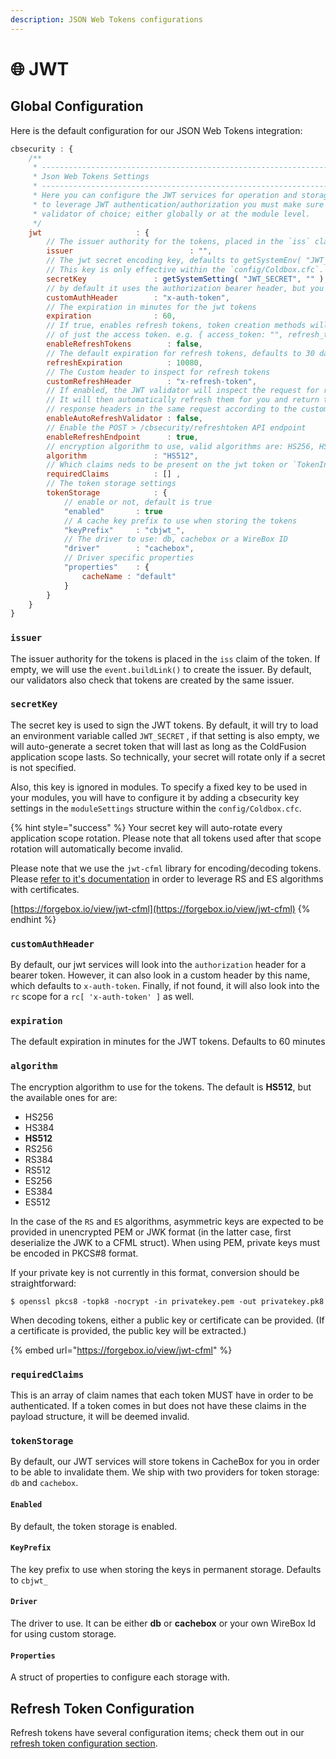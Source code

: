 ```yaml
---
description: JSON Web Tokens configurations
---
```


# 🌐 JWT

## Global Configuration

Here is the default configuration for our JSON Web Tokens integration:

```javascript
cbsecurity : {
    /**
     * --------------------------------------------------------------------------
     * Json Web Tokens Settings
     * --------------------------------------------------------------------------
     * Here you can configure the JWT services for operation and storage.  In order for your firewall
     * to leverage JWT authentication/authorization you must make sure you use the `JwtAuthValidator` as your
     * validator of choice; either globally or at the module level.
     */
    jwt                     : {
        // The issuer authority for the tokens, placed in the `iss` claim
        issuer                          : "",
        // The jwt secret encoding key, defaults to getSystemEnv( "JWT_SECRET", "" )
        // This key is only effective within the `config/Coldbox.cfc`. Specifying within a module does nothing.
        secretKey               : getSystemSetting( "JWT_SECRET", "" ),
        // by default it uses the authorization bearer header, but you can also pass a custom one as well.
        customAuthHeader        : "x-auth-token",
        // The expiration in minutes for the jwt tokens
        expiration              : 60, 
        // If true, enables refresh tokens, token creation methods will return a struct instead
        // of just the access token. e.g. { access_token: "", refresh_token : "" }
        enableRefreshTokens        : false,
        // The default expiration for refresh tokens, defaults to 30 days
        refreshExpiration          : 10080,
        // The Custom header to inspect for refresh tokens
        customRefreshHeader        : "x-refresh-token",
        // If enabled, the JWT validator will inspect the request for refresh tokens and expired access tokens
        // It will then automatically refresh them for you and return them back as
        // response headers in the same request according to the customRefreshHeader and customAuthHeader
        enableAutoRefreshValidator : false,
        // Enable the POST > /cbsecurity/refreshtoken API endpoint
        enableRefreshEndpoint      : true,
        // encryption algorithm to use, valid algorithms are: HS256, HS384, and HS512
        algorithm               : "HS512",
        // Which claims neds to be present on the jwt token or `TokenInvalidException` upon verification and decoding
        requiredClaims          : [] ,
        // The token storage settings
        tokenStorage            : {
            // enable or not, default is true
            "enabled"       : true
            // A cache key prefix to use when storing the tokens
            "keyPrefix"     : "cbjwt_", 
            // The driver to use: db, cachebox or a WireBox ID
            "driver"        : "cachebox",
            // Driver specific properties
            "properties"    : {
                cacheName : "default"
            }
        }
    }
}
```

### `issuer`

The issuer authority for the tokens is placed in the `iss` claim of the token. If empty, we will use the `event.buildLink()` to create the issuer. By default, our validators also check that tokens are created by the same issuer.

### `secretKey`

The secret key is used to sign the JWT tokens. By default, it will try to load an environment variable called `JWT_SECRET` , if that setting is also empty, we will auto-generate a secret token that will last as long as the ColdFusion application scope lasts. So technically, your secret will rotate only if a secret is not specified.

Also, this key is ignored in modules. To specify a fixed key to be used in your modules, you will have to configure it by adding a cbsecurity key settings in the `moduleSettings` structure within the `config/Coldbox.cfc`.

{% hint style="success" %}
Your secret key will auto-rotate every application scope rotation. Please note that all tokens used after that scope rotation will automatically become invalid.

Please note that we use the `jwt-cfml` library for encoding/decoding tokens. Please [refer to it's documentation](https://forgebox.io/view/jwt-cfml) in order to leverage RS and ES algorithms with certificates.

[https://forgebox.io/view/jwt-cfml](https://forgebox.io/view/jwt-cfml)
{% endhint %}

### `customAuthHeader`

By default, our jwt services will look into the `authorization` header for a bearer token. However, it can also look in a custom header by this name, which defaults to `x-auth-token`. Finally, if not found, it will also look into the `rc` scope for a `rc[ 'x-auth-token' ]` as well.

### `expiration`

The default expiration in minutes for the JWT tokens. Defaults to 60 minutes

### `algorithm`

The encryption algorithm to use for the tokens. The default is **HS512**, but the available ones for are:

* HS256
* HS384
* **HS512**
* RS256
* RS384
* RS512
* ES256
* ES384
* ES512

In the case of the `RS` and `ES` algorithms, asymmetric keys are expected to be provided in unencrypted PEM or JWK format (in the latter case, first deserialize the JWK to a CFML struct). When using PEM, private keys must be encoded in PKCS#8 format.

If your private key is not currently in this format, conversion should be straightforward:

```
$ openssl pkcs8 -topk8 -nocrypt -in privatekey.pem -out privatekey.pk8
```

When decoding tokens, either a public key or certificate can be provided. (If a certificate is provided, the public key will be extracted.)

{% embed url="https://forgebox.io/view/jwt-cfml" %}

### `requiredClaims`

This is an array of claim names that each token MUST have in order to be authenticated. If a token comes in but does not have these claims in the payload structure, it will be deemed invalid.

### `tokenStorage`

By default, our JWT services will store tokens in CacheBox for you in order to be able to invalidate them. We ship with two providers for token storage: `db` and `cachebox`.

#### `Enabled`

By default, the token storage is enabled.

#### `KeyPrefix`

The key prefix to use when storing the keys in permanent storage. Defaults to `cbjwt_`

#### `Driver`

The driver to use. It can be either **db** or **cachebox** or your own WireBox Id for using custom storage.

#### `Properties`

A struct of properties to configure each storage with.

## Refresh Token Configuration

Refresh tokens have several configuration items; check them out in our [refresh token configuration section](../../jwt/refresh-tokens.md#refresh-token-configuration).
